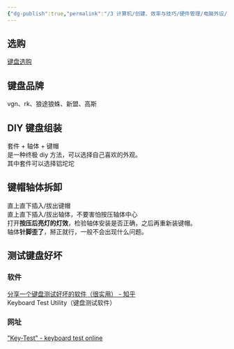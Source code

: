 ```yaml
---
{"dg-publish":true,"permalink":"/3 计算机/创建、效率与技巧/硬件管理/电脑外设/键盘/机械键盘获取与维护/","title":"机械键盘获取与维护"}
---
```



## 选购
[键盘选购](../../../../../2%20生活与娱乐/消费与选购/电脑选购/外设/键盘选购.md)

## 键盘品牌
vgn、rk、狼途狼蛛、新盟、高斯

## DIY 键盘组装
套件 + 轴体 + 键帽  
是一种终极 diy 方法，可以选择自己喜欢的外观。  
其中套件可以选择铝坨坨

## 键帽轴体拆卸
直上直下插入/拔出键帽  
直上直下插入/拔出轴体，不要害怕按压轴体中心  
打开**按压后亮灯的灯效**，检验轴体安装是否正确，之后再重新装键帽。  
轴体**针脚歪了**，掰正就行，一般不会出现什么问题。

## 测试键盘好坏
### 软件
[分享一个键盘测试好坏的软件（很实用） - 知乎](https://zhuanlan.zhihu.com/p/50835414)  
Keyboard Test Utility（键盘测试软件）  
### 网址
["Key-Test" - keyboard test online](https://en.key-test.ru/)